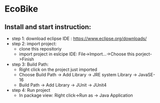 # EcoBike

## Install and start instruction:

- step 1: download eclipse IDE : https://www.eclipse.org/downloads/
- step 2: import project:
	+ clone this repositoriy
	+ import project in eslcipe IDE: File->Import...->Choose this porject->Finish
- step 3: Build Path: 
	+ Right click on the project just imported
	+ Choose Build Path -> Add Library -> JRE system Library -> JavaSE-16
	+ Build Path -> Add Library -> JUnit -> JUnit4
- step 4: Run project
	+ In package view: Right click->Run as -> Java Application

